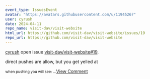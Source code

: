 ```yaml
---
event_type: IssuesEvent
avatar: "https://avatars.githubusercontent.com/u/1194526?"
user: cyrush
date: 2024-04-11
repo_name: visit-dav/visit-website
html_url: https://github.com/visit-dav/visit-website/issues/19
repo_url: https://github.com/visit-dav/visit-website
---
```


<a href='https://github.com/cyrush' target='_blank'>cyrush</a> open issue <a href='https://github.com/visit-dav/visit-website/issues/19' target='_blank'>visit-dav/visit-website#19</a>.

<p>direct pushes are allow, but you get yelled at</p><small>when pushing you will see:...</small><a href='https://github.com/visit-dav/visit-website/issues/19' target='_blank'>View Comment</a>
